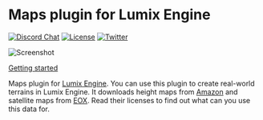 # Maps plugin for Lumix Engine

[![Discord Chat](https://img.shields.io/discord/480318777943392266.svg)](https://discord.gg/RgFybs6) 
[![License](http://img.shields.io/:license-mit-blue.svg)](http://doge.mit-license.org)
[![Twitter](https://img.shields.io/twitter/url/http/shields.io.svg?style=social)](https://twitter.com/mikulasflorek)

![Screenshot](https://user-images.githubusercontent.com/153526/110250716-0ebf7500-7f7d-11eb-8821-9d07c3d3368b.png)

[Getting started](https://www.youtube.com/watch?v=SaZPVgnGyKo)

Maps plugin for [Lumix Engine](https://github.com/nem0/LumixEngine). You can use this plugin to create real-world terrains in Lumix Engine.  It downloads height maps from [Amazon](https://aws.amazon.com/public-datasets/terrain/) and satellite maps from [EOX](https://maps.eox.at/). Read their licenses to find out what can you use this data for.
